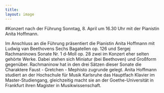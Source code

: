 ```yaml
---
title: 
layout: image
---
```


#Konzert nach der FührungSonntag, 8. April um 16.30 Uhr 
mit der Pianistin Anita Hoffmann.

Im Anschluss an die Führung präsentiert die Pianistin Anita Hoffmann mit Ludwig van Beethovens Sechs Bagatellen op. 126 und Sergej Rachmaninows Sonate Nr. 1 d-Moll op. 28  zwei im Konzert eher selten gehörte Werke. Dabei stehen sich Miniatur (bei Beethoven) und Großform gegenüber. Rachmaninow hat in den drei Sätzen dieser Sonate die Charaktere Faust - Gretchen - Mephisto zugrunde gelegt.
Anita Hoffmann studiert an der Hochschule für Musik Karlsruhe das Hauptfach Klavier im Master-Studiengang, gleichzeitig macht sie an der Goethe-Universität in Frankfurt ihren Magister in Musikwissenschaft.


